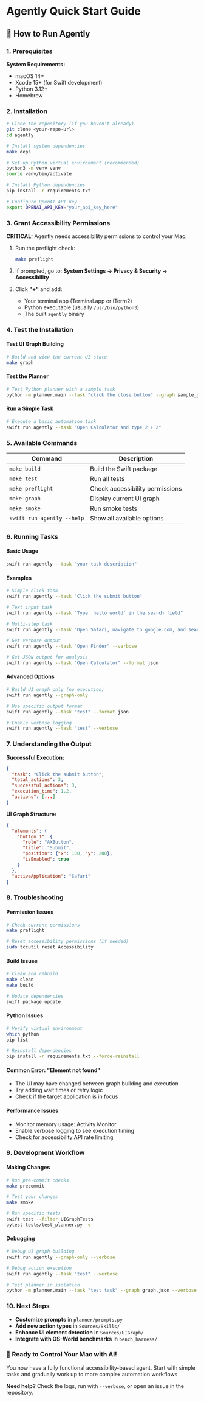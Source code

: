 # Agently Quick Start Guide

## 🚀 How to Run Agently

### 1. Prerequisites

**System Requirements:**
- macOS 14+ 
- Xcode 15+ (for Swift development)
- Python 3.12+
- Homebrew

### 2. Installation

```bash
# Clone the repository (if you haven't already)
git clone <your-repo-url>
cd agently

# Install system dependencies
make deps

# Set up Python virtual environment (recommended)
python3 -m venv venv
source venv/bin/activate

# Install Python dependencies
pip install -r requirements.txt

# Configure OpenAI API key
export OPENAI_API_KEY="your_api_key_here"
```

### 3. Grant Accessibility Permissions

**CRITICAL:** Agently needs accessibility permissions to control your Mac.

1. Run the preflight check:
   ```bash
   make preflight
   ```

2. If prompted, go to:
   **System Settings → Privacy & Security → Accessibility**

3. Click **"+"** and add:
   - Your terminal app (Terminal.app or iTerm2)
   - Python executable (usually `/usr/bin/python3`)
   - The built `agently` binary

### 4. Test the Installation

#### Test UI Graph Building
```bash
# Build and view the current UI state
make graph
```

#### Test the Planner
```bash
# Test Python planner with a sample task
python -m planner.main --task "click the close button" --graph sample_graph.json
```

#### Run a Simple Task
```bash
# Execute a basic automation task
swift run agently --task "Open Calculator and type 2 + 2"
```

### 5. Available Commands

| Command | Description |
|---------|-------------|
| `make build` | Build the Swift package |
| `make test` | Run all tests |
| `make preflight` | Check accessibility permissions |
| `make graph` | Display current UI graph |
| `make smoke` | Run smoke tests |
| `swift run agently --help` | Show all available options |

### 6. Running Tasks

#### Basic Usage
```bash
swift run agently --task "your task description"
```

#### Examples
```bash
# Simple click task
swift run agently --task "Click the submit button"

# Text input task
swift run agently --task "Type 'hello world' in the search field"

# Multi-step task
swift run agently --task "Open Safari, navigate to google.com, and search for 'AI agents'"

# Get verbose output
swift run agently --task "Open Finder" --verbose

# Get JSON output for analysis
swift run agently --task "Open Calculator" --format json
```

#### Advanced Options
```bash
# Build UI graph only (no execution)
swift run agently --graph-only

# Use specific output format
swift run agently --task "test" --format json

# Enable verbose logging
swift run agently --task "test" --verbose
```

### 7. Understanding the Output

**Successful Execution:**
```json
{
  "task": "Click the submit button",
  "total_actions": 3,
  "successful_actions": 3,
  "execution_time": 1.2,
  "actions": [...]
}
```

**UI Graph Structure:**
```json
{
  "elements": {
    "button_1": {
      "role": "AXButton",
      "title": "Submit",
      "position": {"x": 100, "y": 200},
      "isEnabled": true
    }
  },
  "activeApplication": "Safari"
}
```

### 8. Troubleshooting

#### Permission Issues
```bash
# Check current permissions
make preflight

# Reset accessibility permissions (if needed)
sudo tccutil reset Accessibility
```

#### Build Issues
```bash
# Clean and rebuild
make clean
make build

# Update dependencies
swift package update
```

#### Python Issues
```bash
# Verify virtual environment
which python
pip list

# Reinstall dependencies
pip install -r requirements.txt --force-reinstall
```

#### Common Error: "Element not found"
- The UI may have changed between graph building and execution
- Try adding wait times or retry logic
- Check if the target application is in focus

#### Performance Issues
- Monitor memory usage: Activity Monitor
- Enable verbose logging to see execution timing
- Check for accessibility API rate limiting

### 9. Development Workflow

#### Making Changes
```bash
# Run pre-commit checks
make precommit

# Test your changes
make smoke

# Run specific tests
swift test --filter UIGraphTests
pytest tests/test_planner.py -v
```

#### Debugging
```bash
# Debug UI graph building
swift run agently --graph-only --verbose

# Debug action execution
swift run agently --task "test" --verbose

# Test planner in isolation
python -m planner.main --task "test task" --graph graph.json --verbose
```

### 10. Next Steps

- **Customize prompts** in `planner/prompts.py`
- **Add new action types** in `Sources/Skills/`
- **Enhance UI element detection** in `Sources/UIGraph/`
- **Integrate with OS-World benchmarks** in `bench_harness/`

### 🎯 Ready to Control Your Mac with AI!

You now have a fully functional accessibility-based agent. Start with simple tasks and gradually work up to more complex automation workflows.

**Need help?** Check the logs, run with `--verbose`, or open an issue in the repository.
